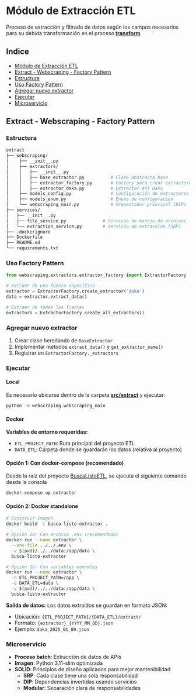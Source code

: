 # Módulo de Extracción ETL

Proceso de extracción y filtrado de datos según los campos necesarios para su debida transformación en el proceso **[transform](/transform/)**

## Indice

- [Módulo de Extracción ETL](#módulo-de-extracción-etl)
- [Extract - Webscraping - Factory Pattern](#extract---webscraping---factory-pattern)
- [Estructura](#estructura)
- [Uso Factory Pattern](#uso-factory-pattern)
- [Agregar nuevo extractor](#agregar-nuevo-extractor)
- [Ejecutar](#ejecutar)
- [Microservicio](#microservicio)

## Extract - Webscraping - Factory Pattern

### Estructura

```bash
extract
├── webscraping/
│    ├── __init__.py
│    ├── extractors/
│    │   ├── __init__.py      
│    │   ├── base_extractor.py          # Clase abstracta base
│    │   ├── extractor_factory.py       # Factory para crear extractores
│    │   ├── extractor_daka.py          # Extractor API Daka
│    ├── models_config.py               # Configuración de extractores
│    ├── models_enum.py                 # Enums de configuración
│    └── webscraping_main.py            # Orquestador principal (DIP)
├── services/
│   ├── __init__.py
│   ├── file_service.py              # Servicio de manejo de archivos (SRP)
│   └── extraction_service.py        # Servicio de extracción (SRP)
├── .dockerignore
├── Dockerfile
├── README.md
└── requirements.txt
```

### Uso Factory Pattern

```python
from webscraping.extractors.extractor_factory import ExtractorFactory

# Extraer de una fuente específica
extractor = ExtractorFactory.create_extractor('daka')
data = extractor.extract_data()

# Extraer de todas las fuentes
extractors = ExtractorFactory.create_all_extractors()
```

### Agregar nuevo extractor

1. Crear clase heredando de `BaseExtractor`
2. Implementar métodos `extract_data()` y `get_extractor_name()`
3. Registrar en `ExtractorFactory._extractors`

### Ejecutar

#### Local

Es necesario ubicarse dentro de la carpeta **[src/extract](/src/extract)** y ejecutar:

```bash
python -m webscraping.webscraping_main
```

#### Docker

**Variables de entorno requeridas:**

- `ETL_PROJECT_PATH`: Ruta principal del proyecto ETL
- `DATA_ETL`: Carpeta donde se guardarán los datos (relativa al proyecto)

#### **Opción 1: Con docker-compose (recomendado)**

Desde la raíz del proyecto [BuscaListoETL](/), se ejecuta el siguiente comando desde la consola

```bash
docker-compose up extractor
```

#### **Opción 2: Docker standalone**

```bash
# Construir imagen
docker build -t busca-listo-extractor .

# Opción 2a: Con archivo .env (recomendado)
docker run --name extractor \
  --env-file ../../.env \
  -v $(pwd)/../../data:/app/data \
  busca-listo-extractor

# Opción 2b: Con variables manuales
docker run --name extractor \
  -e ETL_PROJECT_PATH=/app \
  -e DATA_ETL=data \
  -v $(pwd)/../../data:/app/data \
  busca-listo-extractor
```

**Salida de datos:**
Los datos extraídos se guardan en formato JSON:

- Ubicación: `{ETL_PROJECT_PATH}/{DATA_ETL}/extract/`
- Formato: `{extractor}_{YYYY_MM_DD}.json`
- Ejemplo: `daka_2025_01_09.json`

### Microservicio

- **Proceso batch**: Extracción de datos de APIs
- **Imagen**: Python 3.11-slim optimizada
- **SOLID**: Principios de diseño aplicados para mejor mantenibilidad
  - **SRP**: Cada clase tiene una sola responsabilidad
  - **DIP**: Dependencias invertidas usando servicios
  - **Modular**: Separación clara de responsabilidades
